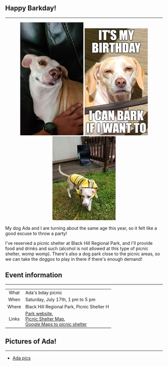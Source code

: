 
## Happy Barkday!

----------------------------------

<p float="left" align="center">
    <img src="pics/ada-1.jpg" alt="It's my birthday!" width="40%" height="40%"/>
    <img src="pics/ada-bday-meme.jpg" alt="It's my birthday!" width="40%" height="40%"/>
    <img src="pics/ada-2.jpg" alt="It's my birthday!" width="40%" height="40%"/>
</p>

My dog Ada and I are turning about the same age this year, so it felt like a good excuse to throw a party!

I've reserved a picnic shelter at Black Hill Regional Park, and I'll provide food and drinks and such (alcohol is not allowed at this type of picnic shelter, womp womp).  There's also a dog park close to the picnic areas, so we can take the doggos to play in there if there's enough demand!


## Event information
----------------------------------

| |     |
| :---:        |    :----   |
| What | Ada's bday picnic |
| When | Saturday, July 17th, 1 pm to 5 pm |
| Where| Black Hill Regional Park, Picnic Shelter H |
| Links | [Park website](https://www.montgomeryparks.org/parks-and-trails/black-hill-regional-park/),<br />[Picnic Shelter Map](https://www.montgomeryparks.org/resources/black-hill-regional-park-picnic-shelter-map/),<br />[Google Maps to picnic shelter](https://goo.gl/maps/DTmQSrPd8toy8eRC6)|

## Pictures of Ada!
----------------------------------

- [Ada pics](https://mayankles.github.io/ada-picnic-party/slideshow.html)



